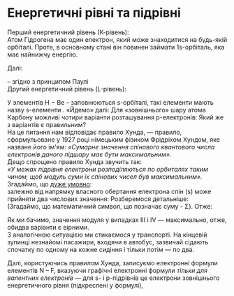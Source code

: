 # Енергетичні рівні та підрівні
Перший енергетичний рівень (К-рівень):      
Атом Гідрогена має один електрон, який може знаходитися на будь-якій орбіталі. Проте, в основному стані він повинен займати 1s-орбіталь, яка має найнижчу енергію.       
<!--картинка--->

Далі:
<!--картинка--->        
– згідно з принципом Паулі  
Другий енергетичний рівень (L-рівень):<!--картинка---> 
        
У элементів Н − Ве – заповнюються s-орбіталі, такі елементи мають назву  s-елементи .
«Йдемо» далі:<!--картинка---> 
Для «зовнішнього» шару атома Карбону можливі чотири варіанти розташування р-електронів:<!--картинка---> 
Який же з варіантів є правильним?       
На це питання нам відповідає правило Хунда, ― правило, сформульоване у 1927 році німецьким фізиком Фрідріхом Хундом, яке назване його ім'ям:      <!---Фрідріх Хунд--->
*«Сумарне значення спінового квантового числа електронів даного підшару має бути максимальним».*     
    Дещо спрощено правило Хунда звучить так:    
*«У межах підрівня електрони розподіляються по орбиталях таким чином, щоб модуль суми їх спінових чисел був максимальним».*        
Згадаймо, що <u>дуже умовно</u>:   
залежно від напрямку власного обертання електрона спін (s) може прийняти два числових значення: <!--картинка---> 
Розберемося детальніше:     
(Згадаймо, що математичний символ, що позначає суму - Σ). Отже:     
<!--картинка---> 
Як ми бачимо, значення модуля у випадках III і IV ― максимально, отже, обидва варіанти є вірними.        
З аналогічною ситуацією ми стикаємося у транспорті. На кінцевій зупинці незнайомі пасажири, входячи в автобус, зазвичай сідають спочатку по одному на кожне сидіння і тільки потім ― по два.        
<!--картинка--->
Далі, користуючись правилом Хунда, записуємо електронні формули елементів N – F, вказуючи графічні електронні формули *тільки для валентних електронів* ― для s- і p-підрівнів це електрони зовнішнього енергетичного рівня (підкреслені у формулі), 




